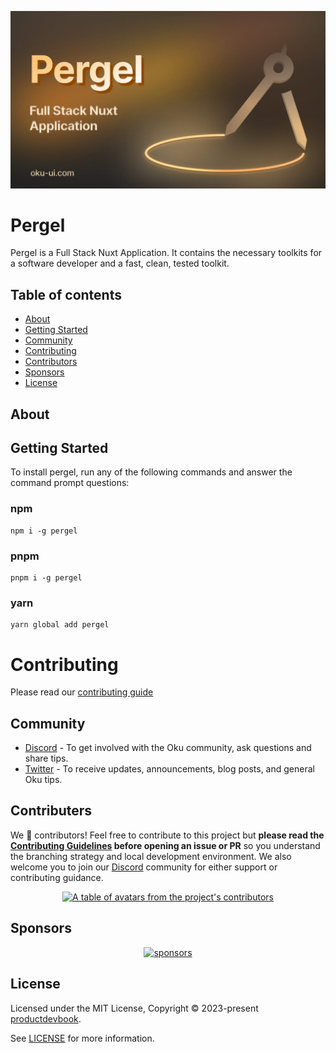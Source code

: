 ![Pergel Cover](./.github/assets/pergel-cover.jpg)

# Pergel

Pergel is a Full Stack Nuxt Application. It contains the necessary toolkits for a software developer and a fast, clean, tested toolkit.

## Table of contents

- <a href="#about">About</a>
- <a href="#getting-started">Getting Started</a>
- <a href="#community">Community</a>
- <a href="#contributing">Contributing</a>
- <a href="#contributors">Contributors</a>
- <a href="#sponsors">Sponsors</a>
- <a href="#license">License</a>

## About

## Getting Started

To install pergel, run any of the following commands and answer the command prompt questions:

### npm

```
npm i -g pergel
```

### pnpm

```
pnpm i -g pergel
```

### yarn

```
yarn global add pergel
```

# Contributing

Please read our [contributing guide](https://github.com/oku-ui/pergel/blob/main/CONTRIBUTING.md)


## Community

- [Discord](https://chat.productdevbook.com) - To get involved with the Oku community, ask questions and share tips.
- [Twitter](https://twitter.com/oku_ui) - To receive updates, announcements, blog posts, and general Oku tips.

## Contributers

We 💖 contributors! Feel free to contribute to this project but **please read the [Contributing Guidelines](#contributing) before opening an issue or PR** so you understand the branching strategy and local development environment. We also welcome you to join our [Discord](https://chat.productdevbook.com) community for either support or contributing guidance.

<p align="center">
  <a href="https://github.com/oku-ui/pergel/graphs/contributors">
  <p align="center">
    <img width="120" src="https://contrib.rocks/image?repo=oku-ui/pergel" alt="A table of avatars from the project's contributors" />
  </p>
</a>
</p>

## Sponsors

<p align="center">
  <a href="https://cdn.jsdelivr.net/gh/productdevbook/static/sponsors.svg">
    <img alt="sponsors" src='https://cdn.jsdelivr.net/gh/productdevbook/static/sponsors.svg'/>
  </a>
</p>

## License

Licensed under the MIT License, Copyright © 2023-present [productdevbook](https://twitter.com/productdevbook).

See [LICENSE](./LICENSE) for more information.